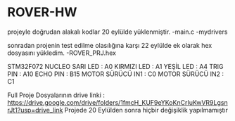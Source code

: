 # ROVER-HW
projeyle doğrudan alakalı kodlar 20 eylülde yüklenmiştir.
-main.c 
-mydrivers

sonradan projenin test edilme olasılığına karşı 22 eylülde ek olarak hex dosyasını yükledim.
-ROVER_PRJ.hex

STM32F072 NUCLEO
SARI LED : A0 
KIRMIZI LED : A1
YEŞİL LED : A4
TRIG PIN : A10
ECHO PIN : B15
MOTOR SÜRÜCÜ IN1 : C0
MOTOR SÜRÜCÜ IN2 : C1

Full Proje Dosyalarının drive linki : https://drive.google.com/drive/folders/1fmcH_KUF9eYKoKnCrIuKwVR9LgsnrJt1?usp=drive_link
Projede 20 Eylülden sonra hiçbir değişiklik yapılmamıştır


